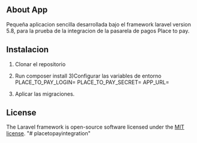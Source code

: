 

## About App

Pequeña aplicacion sencilla desarrollada bajo el framework laravel version 5.8, para la prueba de la integracion de la pasarela de pagos Place to pay.


## Instalacion

1) Clonar el repositorio
2) Run composer install
3)Configurar las variables de entorno
PLACE_TO_PAY_LOGIN=
PLACE_TO_PAY_SECRET=
APP_URL=

4) Aplicar las migraciones.


## License

The Laravel framework is open-source software licensed under the [MIT license](https://opensource.org/licenses/MIT).
"# placetopayintegration"
